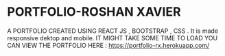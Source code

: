# PORTFOLIO-ROSHAN XAVIER
A PORTFOLIO CREATED USING REACT JS , BOOTSTRAP , CSS . It is made responsive dektop and mobile. IT MIGHT TAKE SOME TIME TO LOAD
YOU CAN VIEW THE PORTFOLIO HERE : https://portfolio-rx.herokuapp.com/
